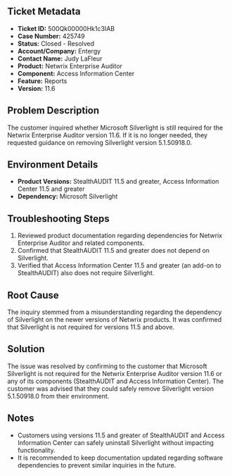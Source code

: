 ## Ticket Metadata
- **Ticket ID:** 500Qk00000Hk1c3IAB
- **Case Number:** 425749
- **Status:** Closed - Resolved
- **Account/Company:** Entergy
- **Contact Name:** Judy LaFleur
- **Product:** Netwrix Enterprise Auditor
- **Component:** Access Information Center
- **Feature:** Reports
- **Version:** 11.6

## Problem Description
The customer inquired whether Microsoft Silverlight is still required for the Netwrix Enterprise Auditor version 11.6. If it is no longer needed, they requested guidance on removing Silverlight version 5.1.50918.0.

## Environment Details
- **Product Versions:** StealthAUDIT 11.5 and greater, Access Information Center 11.5 and greater
- **Dependency:** Microsoft Silverlight

## Troubleshooting Steps
1. Reviewed product documentation regarding dependencies for Netwrix Enterprise Auditor and related components.
2. Confirmed that StealthAUDIT 11.5 and greater does not depend on Silverlight.
3. Verified that Access Information Center 11.5 and greater (an add-on to StealthAUDIT) also does not require Silverlight.

## Root Cause
The inquiry stemmed from a misunderstanding regarding the dependency of Silverlight on the newer versions of Netwrix products. It was confirmed that Silverlight is not required for versions 11.5 and above.

## Solution
The issue was resolved by confirming to the customer that Microsoft Silverlight is not required for the Netwrix Enterprise Auditor version 11.6 or any of its components (StealthAUDIT and Access Information Center). The customer was advised that they could safely remove Silverlight version 5.1.50918.0 from their environment.

## Notes
- Customers using versions 11.5 and greater of StealthAUDIT and Access Information Center can safely uninstall Silverlight without impacting functionality.
- It is recommended to keep documentation updated regarding software dependencies to prevent similar inquiries in the future.